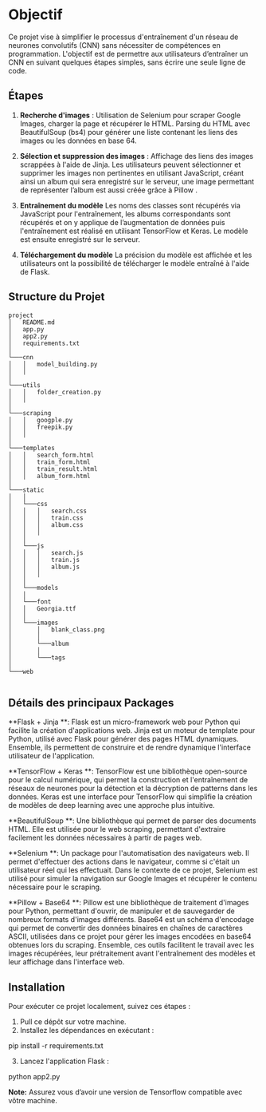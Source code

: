 # Objectif

Ce projet vise à simplifier le processus d'entraînement d'un réseau de neurones convolutifs (CNN) sans nécessiter de compétences en programmation. L'objectif est de permettre aux utilisateurs d’entraîner un CNN en suivant quelques étapes simples, sans écrire une seule ligne de code.


## Étapes


1. **Recherche d'images** : Utilisation de Selenium pour scraper Google Images, charger la page et récupérer le HTML. Parsing du HTML avec BeautifulSoup (bs4) pour générer une liste contenant les liens des images ou les données en base 64.

2. **Sélection et suppression des images** : Affichage des liens des images scrappées à l'aide de Jinja. Les utilisateurs peuvent sélectionner et supprimer les images non pertinentes en utilisant JavaScript, créant ainsi un album qui sera enregistré sur le serveur, une image permettant de représenter l’album est aussi créée grâce à Pillow .

3. **Entraînement du modèle** Les noms des classes sont récupérés via JavaScript pour l'entraînement, les albums correspondants sont récupérés et on y applique de l’augmentation de données puis l'entraînement est réalisé en utilisant TensorFlow et Keras. Le modèle est ensuite enregistré sur le serveur.

4. **Téléchargement du modèle** La précision du modèle est affichée et les utilisateurs ont la possibilité de télécharger le modèle entraîné à l'aide de Flask.

## Structure du Projet

```
project
│   README.md
│   app.py
│   app2.py
│   requirements.txt
│
└───cnn
│   │   model_building.py
│   │
│  
└───utils
│   │   folder_creation.py
│   │   
│  
└───scraping
│   │   googple.py
│   │   freepik.py
│   │
│
└───templates
│   │   search_form.html
│   │   train_form.html
│   │   train_result.html
│   │   album_form.html
│   
└───static
│   │
│   └───css
│   │   │   search.css
│   │   │   train.css
│   │   │   album.css
│   │   │
│   │
│   └───js
│   │   │   search.js
│   │   │   train.js
│   │   │   album.js
│   │   │   
│   │
│   └───models
│   │    
│   └───font
│   │   Georgia.ttf    
│   │
│   └───images
│   	│   blank_class.png
│   	│   
│   	└───album
│   	│   
│   	└───tags
│
└───web


```

## Détails des principaux Packages

**Flask + Jinja **: Flask est un micro-framework web pour Python qui facilite la création d'applications web. Jinja est un moteur de template pour Python, utilisé avec Flask pour générer des pages HTML dynamiques. Ensemble, ils permettent de construire et de rendre dynamique l'interface utilisateur de l'application.

**TensorFlow + Keras **: TensorFlow est une bibliothèque open-source pour le calcul numérique, qui permet la construction et l'entraînement de réseaux de neurones pour la détection et la décryption de patterns dans les données. Keras est une interface pour TensorFlow qui simplifie la création de modèles de deep learning avec une approche plus intuitive.

**BeautifulSoup **: Une bibliothèque qui permet de parser des documents HTML. Elle est utilisée pour le web scraping, permettant d'extraire facilement les données nécessaires à partir de pages web.

**Selenium **: Un package pour l'automatisation des navigateurs web. Il permet d'effectuer des actions dans le navigateur, comme si c'était un utilisateur réel qui les effectuait. Dans le contexte de ce projet, Selenium est utilisé pour simuler la navigation sur Google Images et récupérer le contenu nécessaire pour le scraping.

**Pillow + Base64 **: Pillow est une bibliothèque de traitement d'images pour Python, permettant d'ouvrir, de manipuler et de sauvegarder de nombreux formats d'images différents. Base64 est un schéma d'encodage qui permet de convertir des données binaires en chaînes de caractères ASCII, utilisées dans ce projet pour gérer les images encodées en base64 obtenues lors du scraping. Ensemble, ces outils facilitent le travail avec les images récupérées, leur prétraitement avant l'entraînement des modèles et leur affichage dans l'interface web.


## Installation

Pour exécuter ce projet localement, suivez ces étapes :

1. Pull ce dépôt sur votre machine.
2. Installez les dépendances en exécutant :

pip install -r requirements.txt

3. Lancez l'application Flask :

python app2.py

**Note:** Assurez vous d’avoir une version de Tensorflow compatible avec vôtre machine.
